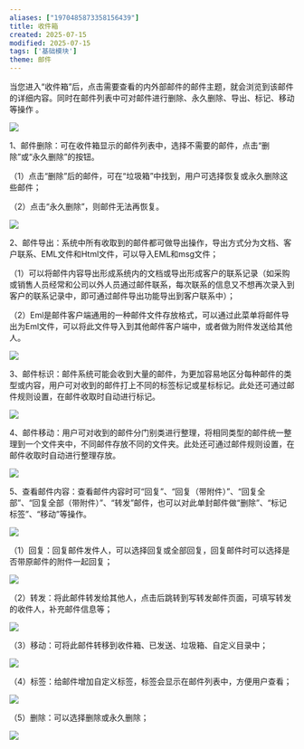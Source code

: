 ```yaml
---
aliases: ["1970485873358156439"]
title: 收件箱
created: 2025-07-15
modified: 2025-07-15
tags: ['基础模块']
theme: 邮件
---
```


当您进入“收件箱”后，点击需要查看的内外部邮件的邮件主题，就会浏览到该邮件的详细内容。同时在邮件列表中可对邮件进行删除、永久删除、导出、标记、移动等操作 。

![](15b99c41c5c538567c88ef7c589f3235.jpg)

1、邮件删除：可在收件箱显示的邮件列表中，选择不需要的邮件，点击“删除”或“永久删除”的按钮。

（1）点击“删除”后的邮件，可在“垃圾箱”中找到，用户可选择恢复或永久删除这些邮件；

（2）点击“永久删除”，则邮件无法再恢复。

![](ed44a4a2a5ae02fc8288a0440b0af7b2.jpg)

2、邮件导出：系统中所有收取到的邮件都可做导出操作，导出方式分为文档、客户联系、EML文件和Html文件，可以导入EML和msg文件；

（1）可以将邮件内容导出形成系统内的文档或导出形成客户的联系记录（如采购或销售人员经常和公司以外人员通过邮件联系，每次联系的信息又不想再次录入到客户的联系记录中，即可通过邮件导出功能导出到客户联系中）；

（2）Eml是邮件客户端通用的一种邮件文件存放格式，可以通过此菜单将邮件导出为Eml文件，可以将此文件导入到其他邮件客户端中，或者做为附件发送给其他人。

![](48fac2d7dd07b3328e8993270b0870fc.jpg)

3、邮件标识：邮件系统可能会收到大量的邮件，为更加容易地区分每种邮件的类型或内容，用户可对收到的邮件打上不同的标签标记或星标标记。此处还可通过邮件规则设置，在邮件收取时自动进行标记。

![](adca09f504ed23c70e4c6e9842c64984.jpg)

4、邮件移动：用户可对收到的邮件分门别类进行整理，将相同类型的邮件统一整理到一个文件夹中，不同邮件存放不同的文件夹。此处还可通过邮件规则设置，在邮件收取时自动进行整理存放。

![](e294a8818af119c2026ba76bdc57e326.jpg)

5、查看邮件内容：查看邮件内容时可“回复”、“回复（带附件）”、“回复全部”、“回复全部（带附件）”、“转发”邮件，也可以对此单封邮件做“删除”、“标记标签”、“移动”等操作。

![](f8cd66455ab865987f87ac216d198023.jpg)

（1）回复：回复邮件发件人，可以选择回复或全部回复，回复邮件时可以选择是否带原邮件的附件一起回复；

![](ec3e39587536e98a5227449cae5dbf26.jpg)

（2）转发：将此邮件转发给其他人，点击后跳转到写转发邮件页面，可填写转发的收件人，补充邮件信息等；

![](bc5dcfc41489917c25ac9816a1bd518f.jpg)

（3）移动：可将此邮件转移到收件箱、已发送、垃圾箱、自定义目录中；

![](0da1742e940888539ed3456329047da8.jpg)

（4）标签：给邮件增加自定义标签，标签会显示在邮件列表中，方便用户查看；

![](8cb3c3f230491e31343ac16f565b3777.jpg)

（5）删除：可以选择删除或永久删除；

![](162de645d112d215dc46984e0909aae2.jpg)